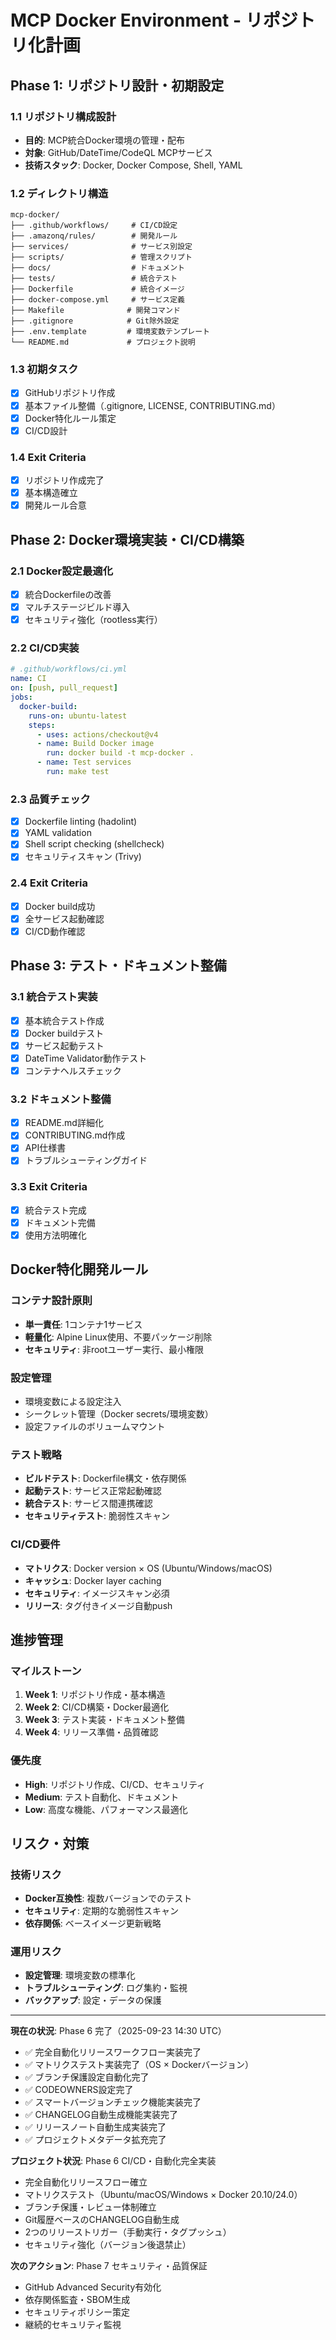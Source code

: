 # MCP Docker Environment - リポジトリ化計画

## Phase 1: リポジトリ設計・初期設定

### 1.1 リポジトリ構成設計
- **目的**: MCP統合Docker環境の管理・配布
- **対象**: GitHub/DateTime/CodeQL MCPサービス
- **技術スタック**: Docker, Docker Compose, Shell, YAML

### 1.2 ディレクトリ構造
```
mcp-docker/
├── .github/workflows/     # CI/CD設定
├── .amazonq/rules/        # 開発ルール
├── services/              # サービス別設定
├── scripts/               # 管理スクリプト
├── docs/                  # ドキュメント
├── tests/                 # 統合テスト
├── Dockerfile             # 統合イメージ
├── docker-compose.yml     # サービス定義
├── Makefile              # 開発コマンド
├── .gitignore            # Git除外設定
├── .env.template         # 環境変数テンプレート
└── README.md             # プロジェクト説明
```

### 1.3 初期タスク
- [x] GitHubリポジトリ作成
- [x] 基本ファイル整備（.gitignore, LICENSE, CONTRIBUTING.md）
- [x] Docker特化ルール策定
- [x] CI/CD設計

### 1.4 Exit Criteria
- [x] リポジトリ作成完了
- [x] 基本構造確立
- [x] 開発ルール合意

## Phase 2: Docker環境実装・CI/CD構築

### 2.1 Docker設定最適化
- [x] 統合Dockerfileの改善
- [x] マルチステージビルド導入
- [x] セキュリティ強化（rootless実行）

### 2.2 CI/CD実装
```yaml
# .github/workflows/ci.yml
name: CI
on: [push, pull_request]
jobs:
  docker-build:
    runs-on: ubuntu-latest
    steps:
      - uses: actions/checkout@v4
      - name: Build Docker image
        run: docker build -t mcp-docker .
      - name: Test services
        run: make test
```

### 2.3 品質チェック
- [x] Dockerfile linting (hadolint)
- [x] YAML validation
- [x] Shell script checking (shellcheck)
- [x] セキュリティスキャン (Trivy)

### 2.4 Exit Criteria
- [x] Docker build成功
- [x] 全サービス起動確認
- [x] CI/CD動作確認

## Phase 3: テスト・ドキュメント整備

### 3.1 統合テスト実装
- [x] 基本統合テスト作成
- [x] Docker buildテスト
- [x] サービス起動テスト
- [x] DateTime Validator動作テスト
- [x] コンテナヘルスチェック

### 3.2 ドキュメント整備
- [x] README.md詳細化
- [x] CONTRIBUTING.md作成
- [x] API仕様書
- [x] トラブルシューティングガイド

### 3.3 Exit Criteria
- [x] 統合テスト完成
- [x] ドキュメント完備
- [x] 使用方法明確化

## Docker特化開発ルール

### コンテナ設計原則
- **単一責任**: 1コンテナ1サービス
- **軽量化**: Alpine Linux使用、不要パッケージ削除
- **セキュリティ**: 非rootユーザー実行、最小権限

### 設定管理
- 環境変数による設定注入
- シークレット管理（Docker secrets/環境変数）
- 設定ファイルのボリュームマウント

### テスト戦略
- **ビルドテスト**: Dockerfile構文・依存関係
- **起動テスト**: サービス正常起動確認
- **統合テスト**: サービス間連携確認
- **セキュリティテスト**: 脆弱性スキャン

### CI/CD要件
- **マトリクス**: Docker version × OS (Ubuntu/Windows/macOS)
- **キャッシュ**: Docker layer caching
- **セキュリティ**: イメージスキャン必須
- **リリース**: タグ付きイメージ自動push

## 進捗管理

### マイルストーン
1. **Week 1**: リポジトリ作成・基本構造
2. **Week 2**: CI/CD構築・Docker最適化
3. **Week 3**: テスト実装・ドキュメント整備
4. **Week 4**: リリース準備・品質確認

### 優先度
- **High**: リポジトリ作成、CI/CD、セキュリティ
- **Medium**: テスト自動化、ドキュメント
- **Low**: 高度な機能、パフォーマンス最適化

## リスク・対策

### 技術リスク
- **Docker互換性**: 複数バージョンでのテスト
- **セキュリティ**: 定期的な脆弱性スキャン
- **依存関係**: ベースイメージ更新戦略

### 運用リスク
- **設定管理**: 環境変数の標準化
- **トラブルシューティング**: ログ集約・監視
- **バックアップ**: 設定・データの保護

---

**現在の状況**: Phase 6 完了（2025-09-23 14:30 UTC）
- ✅ 完全自動化リリースワークフロー実装完了
- ✅ マトリクステスト実装完了（OS × Dockerバージョン）
- ✅ ブランチ保護設定自動化完了
- ✅ CODEOWNERS設定完了
- ✅ スマートバージョンチェック機能実装完了
- ✅ CHANGELOG自動生成機能実装完了
- ✅ リリースノート自動生成実装完了
- ✅ プロジェクトメタデータ拡充完了

**プロジェクト状況**: Phase 6 CI/CD・自動化完全実装
- 完全自動化リリースフロー確立
- マトリクステスト（Ubuntu/macOS/Windows × Docker 20.10/24.0）
- ブランチ保護・レビュー体制確立
- Git履歴ベースのCHANGELOG自動生成
- 2つのリリーストリガー（手動実行・タグプッシュ）
- セキュリティ強化（バージョン後退禁止）

**次のアクション**: Phase 7 セキュリティ・品質保証
- GitHub Advanced Security有効化
- 依存関係監査・SBOM生成
- セキュリティポリシー策定
- 継続的セキュリティ監視

